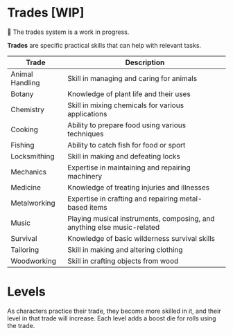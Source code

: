 # Trades [WIP]

<aside>
🚧 The trades system is a work in progress.

</aside>

**Trades** are specific practical skills that can help with relevant tasks.

| Trade | Description |
| --- | --- |
| Animal Handling | Skill in managing and caring for animals |
| Botany | Knowledge of plant life and their uses |
| Chemistry | Skill in mixing chemicals for various applications |
| Cooking | Ability to prepare food using various techniques |
| Fishing | Ability to catch fish for food or sport |
| Locksmithing | Skill in making and defeating locks |
| Mechanics | Expertise in maintaining and repairing machinery |
| Medicine | Knowledge of treating injuries and illnesses |
| Metalworking | Expertise in crafting and repairing metal-based items |
| Music | Playing musical instruments, composing, and anything else music-related |
| Survival | Knowledge of basic wilderness survival skills |
| Tailoring | Skill in making and altering clothing |
| Woodworking | Skill in crafting objects from wood |

# Levels

As characters practice their trade, they become more skilled in it, and their level in that trade will increase. Each level adds a boost die for rolls using the trade.